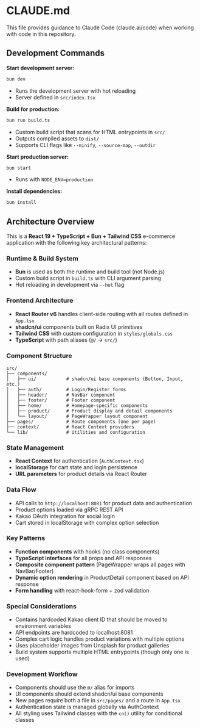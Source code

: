 # CLAUDE.md

This file provides guidance to Claude Code (claude.ai/code) when working with code in this repository.

## Development Commands

**Start development server:**
```bash
bun dev
```
- Runs the development server with hot reloading
- Server defined in `src/index.tsx`

**Build for production:**
```bash
bun run build.ts
```
- Custom build script that scans for HTML entrypoints in `src/`
- Outputs compiled assets to `dist/`
- Supports CLI flags like `--minify`, `--source-map`, `--outdir`

**Start production server:**
```bash
bun start
```
- Runs with `NODE_ENV=production`

**Install dependencies:**
```bash
bun install
```

## Architecture Overview

This is a **React 19 + TypeScript + Bun + Tailwind CSS** e-commerce application with the following key architectural patterns:

### Runtime & Build System
- **Bun** is used as both the runtime and build tool (not Node.js)
- Custom build script in `build.ts` with CLI argument parsing
- Hot reloading in development via `--hot` flag

### Frontend Architecture
- **React Router v6** handles client-side routing with all routes defined in `App.tsx`
- **shadcn/ui** components built on Radix UI primitives
- **Tailwind CSS** with custom configuration in `styles/globals.css`
- **TypeScript** with path aliases (`@/` → `src/`)

### Component Structure
```
src/
├── components/
│   ├── ui/           # shadcn/ui base components (Button, Input, etc.)
│   ├── auth/         # Login/Register forms
│   ├── header/       # NavBar component
│   ├── footer/       # Footer component
│   ├── home/         # Homepage-specific components
│   ├── product/      # Product display and detail components
│   └── layout/       # PageWrapper layout component
├── pages/            # Route components (one per page)
├── context/          # React Context providers
└── lib/              # Utilities and configuration
```

### State Management
- **React Context** for authentication (`AuthContext.tsx`)
- **localStorage** for cart state and login persistence
- **URL parameters** for product details via React Router

### Data Flow
- API calls to `http://localhost:8081` for product data and authentication
- Product options loaded via gRPC REST API
- Kakao OAuth integration for social login
- Cart stored in localStorage with complex option selection

### Key Patterns
- **Function components** with hooks (no class components)
- **TypeScript interfaces** for all props and API responses
- **Composite component pattern** (PageWrapper wraps all pages with NavBar/Footer)
- **Dynamic option rendering** in ProductDetail component based on API response
- **Form handling** with react-hook-form + zod validation

### Special Considerations
- Contains hardcoded Kakao client ID that should be moved to environment variables
- API endpoints are hardcoded to localhost:8081
- Complex cart logic handles product variations with multiple options
- Uses placeholder images from Unsplash for product galleries
- Build system supports multiple HTML entrypoints (though only one is used)

### Development Workflow
- Components should use the `@/` alias for imports
- UI components should extend shadcn/ui base components
- New pages require both a file in `src/pages/` and a route in `App.tsx`
- Authentication state is managed globally via AuthContext
- All styling uses Tailwind classes with the `cn()` utility for conditional classes